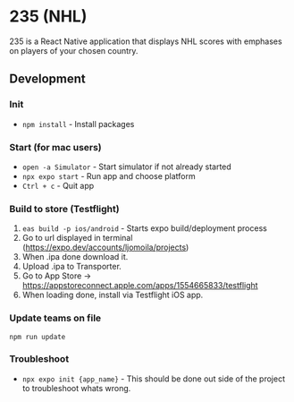 # 235 (NHL)

235 is a React Native application that displays NHL scores with emphases on players of your chosen country.

## Development

### Init

- `npm install` - Install packages

### Start (for mac users)

- `open -a Simulator` - Start simulator if not already started
- `npx expo start` - Run app and choose platform
- `Ctrl + c` - Quit app

### Build to store (Testflight)

1. `eas build -p ios/android` - Starts expo build/deployment process
2. Go to url displayed in terminal (https://expo.dev/accounts/ljomoila/projects)
3. When .ipa done download it.
4. Upload .ipa to Transporter.
5. Go to App Store -> https://appstoreconnect.apple.com/apps/1554665833/testflight
6. When loading done, install via Testflight iOS app.

### Update teams on file

`npm run update`

### Troubleshoot

- `npx expo init {app_name}` - This should be done out side of the project to troubleshoot whats wrong.
